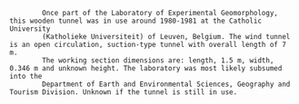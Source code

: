 
            Once part of the Laboratory of Experimental Geomorphology, this wooden tunnel was in use around 1980-1981 at the Catholic University
            (Katholieke Universiteit) of Leuven, Belgium. The wind tunnel is an open circulation, suction-type tunnel with overall length of 7 m.
            The working section dimensions are: length, 1.5 m, width, 0.346 m and unknown height. The laboratory was most likely subsumed into the
            Department of Earth and Environmental Sciences, Geography and Tourism Division. Unknown if the tunnel is still in use. 
       